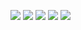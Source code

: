 ![](https://encrypted-tbn0.gstatic.com/images?q=tbn:ANd9GcQz5CnG4SdVgokQCJjXvevKPZE1PX_3AQeRag&s)
![](https://sun9-18.userapi.com/impg/wcRh2FMqdXzuMO_y_cpkfVkIlsswvGqNHzDtJw/JC8NbPwgZQ4.jpg?size=600x600&quality=95&sign=7ca4fe3dafe9530293afd2fc13882f93&type=album)
![](https://sun9-53.userapi.com/impg/vEr6VQXS6vfeP9bOASxF41eQdedphYuXaF9c-g/0-v5EtcFof8.jpg?size=1080x639&quality=96&sign=5dd54d65f830d21e3402c904a03663af&type=album)
![](https://sun9-31.userapi.com/impg/Hw4MzXAfkCBwHV03WgMXxmLdTrNXPGKAwkHHSQ/-1VaIXQrjUQ.jpg?size=1084x720&quality=96&sign=d1cf76805763c2df2075b0f21c86b9f2&type=album)
![](https://sun9-14.userapi.com/impg/UpAW7uIdwzgmL7kHhmmBMw7eKWzW9m_rCpdggg/VcJSfW3flc8.jpg?size=564x511&quality=96&sign=eb0cd3b0a724ad03da16f2e7346ce945&type=album)
